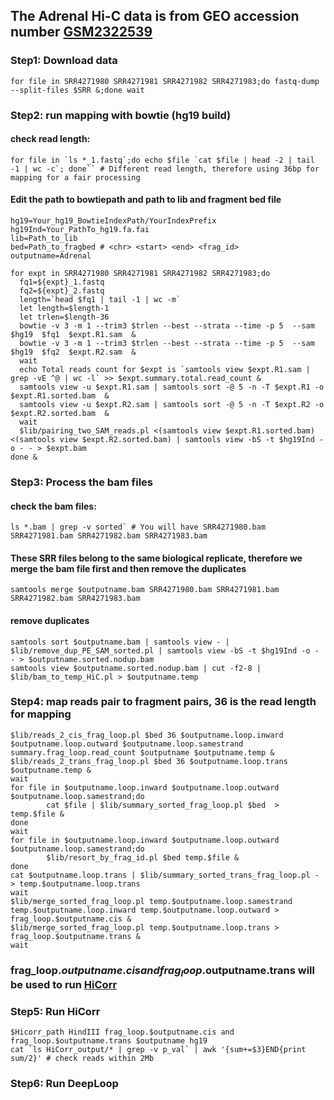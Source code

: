 ## The Adrenal Hi-C data is from GEO accession number [GSM2322539](https://www.ncbi.nlm.nih.gov/geo/query/acc.cgi?acc=GSM2322539)
### Step1: Download data 
```
for file in SRR4271980 SRR4271981 SRR4271982 SRR4271983;do fastq-dump --split-files $SRR &;done wait
```
### Step2: run mapping with bowtie (hg19 build)
#### check read length:
```
for file in `ls *_1.fastq`;do echo $file `cat $file | head -2 | tail -1 | wc -c`; done`` # Different read length, therefore using 36bp for mapping for a fair processing
```
#### Edit the path to bowtiepath and path to lib and fragment bed file
```
hg19=Your_hg19_BowtieIndexPath/YourIndexPrefix
hg19Ind=Your_PathTo_hg19.fa.fai
lib=Path_to_lib
bed=Path_to_fragbed # <chr> <start> <end> <frag_id>
outputname=Adrenal
```
```
for expt in SRR4271980 SRR4271981 SRR4271982 SRR4271983;do
  fq1=${expt}_1.fastq
  fq2=${expt}_2.fastq
  length=`head $fq1 | tail -1 | wc -m`
  let length=$length-1
  let trlen=$length-36
  bowtie -v 3 -m 1 --trim3 $trlen --best --strata --time -p 5  --sam $hg19  $fq1  $expt.R1.sam  &
  bowtie -v 3 -m 1 --trim3 $trlen --best --strata --time -p 5  --sam $hg19  $fq2  $expt.R2.sam  &
  wait
  echo Total reads count for $expt is `samtools view $expt.R1.sam | grep -vE ^@ | wc -l` >> $expt.summary.total.read_count &
  samtools view -u $expt.R1.sam | samtools sort -@ 5 -n -T $expt.R1 -o $expt.R1.sorted.bam  &
  samtools view -u $expt.R2.sam | samtools sort -@ 5 -n -T $expt.R2 -o $expt.R2.sorted.bam  &
  wait
  $lib/pairing_two_SAM_reads.pl <(samtools view $expt.R1.sorted.bam) <(samtools view $expt.R2.sorted.bam) | samtools view -bS -t $hg19Ind -o - - > $expt.bam
done &
```
### Step3: Process the bam files
#### check the bam files:
```
ls *.bam | grep -v sorted` # You will have SRR4271980.bam SRR4271981.bam SRR4271982.bam SRR4271983.bam
```
#### These SRR files belong to the same biological replicate, therefore we merge the bam file first and then remove the duplicates
```
samtools merge $outputname.bam SRR4271980.bam SRR4271981.bam SRR4271982.bam SRR4271983.bam
```
#### remove duplicates
```
samtools sort $outputname.bam | samtools view - | $lib/remove_dup_PE_SAM_sorted.pl | samtools view -bS -t $hg19Ind -o - - > $outputname.sorted.nodup.bam
samtools view $outputname.sorted.nodup.bam | cut -f2-8 | $lib/bam_to_temp_HiC.pl > $outputname.temp
```
### Step4: map reads pair to fragment pairs, 36 is the read length for mapping
```
$lib/reads_2_cis_frag_loop.pl $bed 36 $outputname.loop.inward $outputname.loop.outward $outputname.loop.samestrand summary.frag_loop.read_count $outputname $outputname.temp &
$lib/reads_2_trans_frag_loop.pl $bed 36 $outputname.loop.trans $outputname.temp &
wait
for file in $outputname.loop.inward $outputname.loop.outward $outputname.loop.samestrand;do
        cat $file | $lib/summary_sorted_frag_loop.pl $bed  > temp.$file &
done
wait
for file in $outputname.loop.inward $outputname.loop.outward $outputname.loop.samestrand;do
        $lib/resort_by_frag_id.pl $bed temp.$file &
done
cat $outputname.loop.trans | $lib/summary_sorted_trans_frag_loop.pl - > temp.$outputname.loop.trans
wait
$lib/merge_sorted_frag_loop.pl temp.$outputname.loop.samestrand temp.$outputname.loop.inward temp.$outputname.loop.outward > frag_loop.$outputname.cis &
$lib/merge_sorted_frag_loop.pl temp.$outputname.loop.trans > frag_loop.$outputname.trans &
wait
```
### frag_loop.$outputname.cis and frag_loop.$outputname.trans will be used to run [HiCorr](https://github.com/JinLabBioinfo/HiCorr)
### Step5: Run HiCorr
```
$Hicorr_path HindIII frag_loop.$outputname.cis and frag_loop.$outputname.trans $outputname hg19 
cat `ls HiCorr_output/* | grep -v p_val` | awk '{sum+=$3}END{print sum/2}' # check reads within 2Mb
```
### Step6: Run DeepLoop

